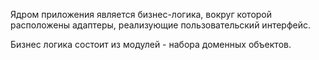 Ядром приложения является бизнес-логика, вокруг которой расположены адаптеры, реализующие пользовательский интерфейс.

Бизнес логика состоит из модулей - набора доменных объектов.
